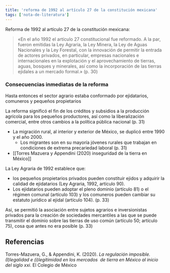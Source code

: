 ```yaml
---
title: 'reforma de 1992 al artículo 27 de la constitución mexicana'
tags: ['nota-de-literatura']
---
```

Reforma de 1992 al artículo 27 de la constitución mexicana:

>«En el año 1992 el artículo 27 constitucional fue reformado. A la par, fueron emitidas la Ley Agraria, la Ley Minera, la Ley de Aguas Nacionales y la Ley Forestal, con la innovación de permitir la entrada de actores privados, en particular, empresas nacionales e internacionales en la explotación y el aprovechamiento de tierras, aguas, bosques y minerales, así como la incorporación de las tierras ejidales a un mercado formal.» (p. 30)

### Consecuencias inmediatas de la reforma

Hasta entonces el sector agrario estaba conformado por ejidatarios, comuneros y pequeños propietarios

La reforma significó el fin de los créditos y subsidios a la producción agrícola para los pequeños productores, así como la liberalización comercial, entre otros cambios a la política pública nacional (p. 31)

- La migración rural, al interior y exterior de México, se duplicó entre 1990 y el año 2000.
    - Los migrantes son en su mayoría jóvenes rurales que trabajan en condiciones de extrema precariedad laboral (p. 31)
- [[Torres Mazuera y Appendini (2020) inseguridad de la tierra en México]]

La Ley Agraria de 1992 establece que:

- los pequeños propietarios privados pueden constituir ejidos y adquirir la calidad de ejidatarios (Ley Agraria, 1992, artículo 90).
- Los ejidatarios pueden adoptar el pleno dominio (artículo 81) o el régimen comunal (artículo 103) y los comuneros pueden cambiar su estatuto jurídico al ejidal (artículo 104). (p. 33)

Así, se permitió la asociación entre sujetos agrarios e inversionistas privados para la creación de sociedades mercantiles a las que se puede transmitir el dominio sobre las tierras de uso común (artículo 50; artículo 75), cosa que antes no era posible (p. 33)

## Referencias

Torres-Mazuera, G., & Appendini, K. (2020). _La regulación imposible. (I)legalidad e (i)legitimidad en los mercados  de tierra en México al inicio del siglo xxi_. El Colegio de México

